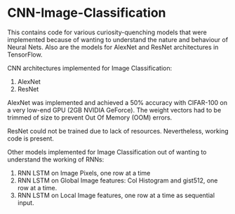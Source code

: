 # CNN-Image-Classification
This contains code for various curiosity-quenching models that were implemented because of wanting to understand the nature and behaviour of Neural Nets. Also are the models for AlexNet and ResNet architectures in TensorFlow.

CNN architectures implemented for Image Classification:

1. AlexNet
2. ResNet

AlexNet was implemented and achieved a 50% accuracy with CIFAR-100 on a very low-end GPU (2GB NVIDIA GeForce). The weight vectors had to be trimmed of size to prevent Out Of Memory (OOM) errors.

ResNet could not be trained due to lack of resources. Nevertheless, working code is present.

Other models implemented for Image Classification out of wanting to understand the working of RNNs:

1. RNN LSTM on Image Pixels, one row at a time
2. RNN LSTM on Global Image features: Col Histogram  and gist512, one row at a time.
3. RNN LSTM on Local Image features, one row at a time as sequential input. 
